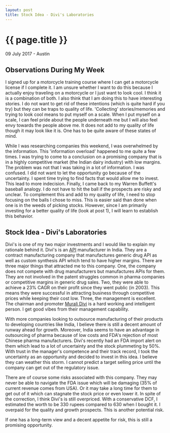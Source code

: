 ```yaml
---
layout: post
title: Stock Idea - Divi's Laboratories
---
```


{{ page.title }}
================

<p class="meta">09 July 2017 - Austin</p>

## Observations During My Week
I signed up for a motorcycle training course where I can get a motorcycle license if I complete it. I am unsure whether I want to do this because I actually enjoy traveling on a motorcycle or I just want to look cool. I think it is a combination of both. I also think that I am doing this to have interesting stories. I do not want to get rid of these intentions (which is quite hard if you try) but they can be traps to quality of life. 'Collecting' stories/memories and trying to look cool means to put myself on a scale. When I put myself on a scale, I can feel pride about the people underneath me but I will also feel envy towards the people above me. It does not add to my quality of life though it may look like it is. One has to be quite aware of these states of mind.

While I was researching companies this weekend, I was overwhelmed by the information. This 'information overload' happened to me quite a few times. I was trying to come to a conclusion on a promising company that is in a highly competitive market (the Indian dairy industry) with low margins. The problem was not that I was taking in a lot of information. I was confused. I did not want to let the opportunity go because of the uncertainty. I spent time trying to find facts that would allow me to invest. This lead to more indecision. Finally, I came back to my Warren Buffett's baseball analogy. I do not have to hit the ball if the prospects are risky and unclear. To complement this and add to my quality of life, I need to stop focusing on the balls I chose to miss. This is easier said than done when one is in the weeds of picking stocks. However, since I am primarily investing for a better quality of life (look at post 1), I will learn to establish this behavior.


## Stock Idea - Divi's Laboratories
Divi's is one of my two major investments and I would like to explain my rationale behind it. Divi's is an [API](https://www.thebalance.com/api-active-pharmaceutical-ingredient-2663020) manufacturer in India. They are a contract manufacturing company that manufactures generic drug API as well as custom synthesis API which tend to have higher margins. There are three major things that attracted me to this company. One, the company does not compete with drug manufacturers but manufactures APIs for them. They are not involved in the patent struggles common in pharma companies or competitive margins in generic drug sales. Two, they were able to achieve a 23% CAGR on their profit since they went public (in 2003). This means they were successful in attracting business through competitive prices while keeping their cost low. Three, the management is excellent. The chairman and promoter [Murali Divi](http://www.forbesindia.com/article/india-rich-list-2014/murali-divi-the-accidental-chemist/38771/1) is a hard working and intelligent person. I get good vibes from their management capability.

With more companies looking to outsource manufacturing of their products to developing countries like India, I believe there is still a decent amount of runway ahead for growth. Moreover, India seems to have an advantage in outsourcing of pharma because of low costs and FDA's rejection of most Chinese pharma manufacturers. Divi's recently had an FDA import alert on them which lead to a lot of uncertainty and the stock plummeting by 50%. With trust in the manager's competence and their track record, I took the uncertainty as an opportunity and decided to invest in this idea. I believe they can weather this storm. I cannot predict a target selling price until the company can get out of the regulatory issue.

There are of course some risks associated with this company. They may never be able to navigate the FDA issue which will be damaging (35% of current revenue comes from USA). Or it may take a long time for them to get out of it which can stagnate the stock price or even lower it. In spite of the correction, I think Divi's is still overpriced. With a conservative DCF, I estimated the worth to be 330 rupees compared to 630 when I bought it. I overpaid for the quality and growth prospects. This is another potential risk.

If one has a long-term view and a decent appetite for risk, this is still a promising opportunity.

